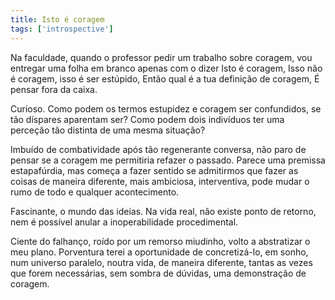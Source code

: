 ```yaml
---
title: Isto é coragem
tags: ['introspective']
---
```


Na faculdade, quando o professor pedir um trabalho sobre coragem, vou entregar uma folha em branco apenas com o dizer Isto é coragem, Isso não é coragem, isso é ser estúpido, Então qual é a tua definição de coragem, É pensar fora da caixa.

Curioso. Como podem os termos estupidez e coragem ser confundidos, se tão díspares aparentam ser? Como podem dois indivíduos ter uma perceção tão distinta de uma mesma situação?

Imbuído de combatividade após tão regenerante conversa, não paro de pensar se a coragem me permitiria refazer o passado. Parece uma premissa estapafúrdia, mas começa a fazer sentido se admitirmos que fazer as coisas de maneira diferente, mais ambiciosa, interventiva, pode mudar o rumo de todo e qualquer acontecimento.

Fascinante, o mundo das ideias. Na vida real, não existe ponto de retorno, nem é possível anular a inoperabilidade procedimental.

Ciente do falhanço, roído por um remorso miudinho, volto a abstratizar o meu plano. Porventura terei a oportunidade de concretizá-lo, em sonho, num universo paralelo, noutra vida, de maneira diferente, tantas as vezes que forem necessárias, sem sombra de dúvidas, uma demonstração de coragem.